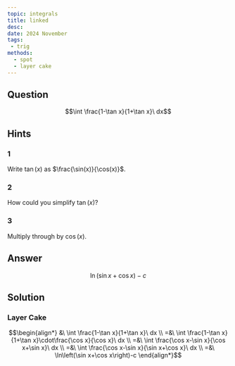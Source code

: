 ```yaml
---
topic: integrals
title: linked
desc: 
date: 2024 November
tags:
 - trig
methods:
  - spot
  - layer cake
---
```



## Question
```math
\int \frac{1-\tan x}{1+\tan x}\ dx
```


## Hints

### 1
Write $\tan(x)$ as $\frac{\sin(x)}{\cos(x)}$.

### 2
How could you simplify $\tan(x)$?

### 3
Multiply through by $\cos(x)$.


## Answer
```math
\ln\left(\sin x+\cos x\right)-c
```


## Solution

### Layer Cake
```math
\begin{align*}
  &\ \int \frac{1-\tan x}{1+\tan x}\ dx
  \\ =&\ \int \frac{1-\tan x}{1+\tan x}\cdot\frac{\cos x}{\cos x}\ dx
  \\ =&\ \int \frac{\cos x-\sin x}{\cos x+\sin x}\ dx
  \\ =&\ \int \frac{\cos x-\sin x}{\sin x+\cos x}\ dx
  \\ =&\ \ln\left(\sin x+\cos x\right)-c
\end{align*}
```
